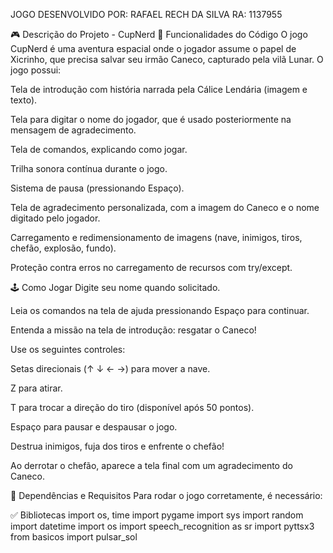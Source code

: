 JOGO DESENVOLVIDO POR: RAFAEL RECH DA SILVA
RA: 1137955

🎮 Descrição do Projeto - CupNerd
📌 Funcionalidades do Código
O jogo CupNerd é uma aventura espacial onde o jogador assume o papel de Xicrinho, que precisa salvar seu irmão Caneco, capturado pela vilã Lunar. O jogo possui:

Tela de introdução com história narrada pela Cálice Lendária (imagem e texto).

Tela para digitar o nome do jogador, que é usado posteriormente na mensagem de agradecimento.

Tela de comandos, explicando como jogar.

Trilha sonora contínua durante o jogo.

Sistema de pausa (pressionando Espaço).

Tela de agradecimento personalizada, com a imagem do Caneco e o nome digitado pelo jogador.

Carregamento e redimensionamento de imagens (nave, inimigos, tiros, chefão, explosão, fundo).

Proteção contra erros no carregamento de recursos com try/except.

🕹️ Como Jogar
Digite seu nome quando solicitado.

Leia os comandos na tela de ajuda pressionando Espaço para continuar.

Entenda a missão na tela de introdução: resgatar o Caneco!

Use os seguintes controles:

Setas direcionais (↑ ↓ ← →) para mover a nave.

Z para atirar.

T para trocar a direção do tiro (disponível após 50 pontos).

Espaço para pausar e despausar o jogo.

Destrua inimigos, fuja dos tiros e enfrente o chefão!

Ao derrotar o chefão, aparece a tela final com um agradecimento do Caneco.

🧰 Dependências e Requisitos
Para rodar o jogo corretamente, é necessário:

✅ Bibliotecas
import os, time
import pygame
import sys
import random
import datetime
import os
import speech_recognition as sr
import pyttsx3
from basicos import pulsar_sol

